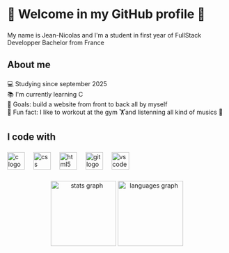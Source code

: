 <h1 align="left">🎉 Welcome in my GitHub profile 🎉</h1>

###

<p align="left">My name is Jean-Nicolas and I'm a student in first year of FullStack Developper Bachelor from France</p>

###

<h2 align="left">About me</h2>

###

<p align="left">💻 Studying since september 2025<br>📚 I'm currently learning C<br>🎯 Goals: build a website from front to back all by myself<br>🎲 Fun fact: I like to workout at the gym 🏋️and listenning all kind of musics 🎵</p>

###

<h2 align="left">I code with</h2>

###

<div align="left">
  <img src="https://cdn.jsdelivr.net/gh/devicons/devicon/icons/c/c-original.svg" height="40" alt="c logo"  />
  <img width="12" />
  <img src="https://cdn.jsdelivr.net/gh/devicons/devicon/icons/css3/css3-original.svg" height="40" alt="css logo"  />
  <img width="12" />
  <img src="https://cdn.jsdelivr.net/gh/devicons/devicon/icons/html5/html5-original.svg" height="40" alt="html5 logo"  />
  <img width="12" />
  <img src="https://cdn.jsdelivr.net/gh/devicons/devicon/icons/git/git-original.svg" height="40" alt="git logo"  />
  <img width="12" />
  <img src="https://cdn.jsdelivr.net/gh/devicons/devicon/icons/vscode/vscode-original.svg" height="40" alt="vscode logo"  />
</div>

###

<div align="center">
  <img src="https://github-readme-stats.vercel.app/api?username=Jean-Nicolas21&hide_title=false&hide_rank=false&show_icons=true&include_all_commits=true&count_private=true&disable_animations=false&theme=dracula&locale=en&hide_border=false&order=1" height="150" alt="stats graph"  />
  <img src="https://github-readme-stats.vercel.app/api/top-langs?username=Jean-Nicolas21&locale=en&hide_title=false&layout=compact&card_width=320&langs_count=5&theme=dracula&hide_border=false&order=2" height="150" alt="languages graph"  />
</div>

###
